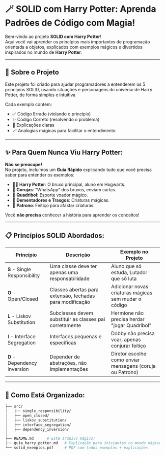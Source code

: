 # 🪄 SOLID com Harry Potter: Aprenda Padrões de Código com Magia!

Bem-vindo ao projeto **SOLID com Harry Potter**!  
Aqui você vai aprender os princípios mais importantes de programação orientada a objetos, explicados com exemplos mágicos e divertidos inspirados no mundo de **Harry Potter**.

---

## 📖 Sobre o Projeto
Este projeto foi criado para ajudar programadores a entenderem os 5 princípios SOLID, usando situações e personagens do universo de Harry Potter, de forma simples e intuitiva.

Cada exemplo contém:
- ✅ Código Errado (violando o princípio)
- ✨ Código Correto (resolvendo o problema)
- 💬 Explicações claras
- 🪄 Analogias mágicas para facilitar o entendimento

---

## ✨ Para Quem Nunca Viu Harry Potter:
**Não se preocupe!**  
No projeto, incluímos um **Guia Rápido** explicando tudo que você precisa saber para entender os exemplos:

- 🧙‍♂️ **Harry Potter**: O bruxo principal, aluno em Hogwarts.
- 🦉 **Corujas**: "WhatsApp" dos bruxos, enviam cartas.
- 🧹 **Quadribol**: Esporte voador mágico.
- 👻 **Dementadores e Trasgos**: Criaturas mágicas.
- 💫 **Patrono**: Feitiço para afastar criaturas.

Você **não precisa** conhecer a história para aprender os conceitos!

---

## 📋 Princípios SOLID Abordados:
| Princípio | Descrição | Exemplo no Projeto |
|-----------|-----------|--------------------|
| **S** - Single Responsibility | Uma classe deve ter apenas uma responsabilidade | Aluno que só estuda, Lutador que só luta |
| **O** - Open/Closed           | Classes abertas para extensão, fechadas para modificação | Adicionar novas criaturas mágicas sem mudar o código |
| **L** - Liskov Substitution   | Subclasses devem substituir as classes pai corretamente | Hermione não precisa herdar "jogar Quadribol" |
| **I** - Interface Segregation | Interfaces pequenas e específicas | Dobby não precisa voar, apenas conjurar feitiço |
| **D** - Dependency Inversion  | Depender de abstrações, não implementações | Diretor escolhe como enviar mensagens (coruja ou Patrono) |

---

## 📂 Como Está Organizado:
```bash
├── src/
│   ├── single_responsibility/
│   ├── open_closed/
│   ├── liskov_substitution/
│   ├── interface_segregation/
│   ├── dependency_inversion/
│
├── README.md      # Este arquivo mágico!
├── guia_harry_potter.md   # Explicação para iniciantes no mundo mágico
└── solid_exemplos.pdf     # PDF com todos exemplos + explicações

